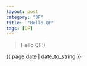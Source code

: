 ```yaml
---
layout: post
category: "QF"
title:  "Hello QF"
tags: [QF]
---
```

>Hello QF:)
<p>{{ page.date | date_to_string }}</p>
